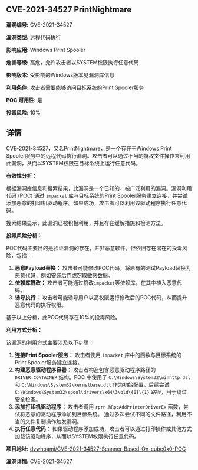 ## CVE-2021-34527 PrintNightmare

**漏洞编号:** CVE-2021-34527

**漏洞类型:** 远程代码执行

**影响应用:** Windows Print Spooler

**危害等级:** 高危，允许攻击者以SYSTEM权限执行任意代码

**影响版本:** 受影响的Windows版本见漏洞库信息

**利用条件:** 攻击者需要能够访问目标系统的Print Spooler服务

**POC 可用性:** 是

**投毒风险:** 10%

## 详情

CVE-2021-34527，又名PrintNightmare，是一个存在于Windows Print Spooler服务中的远程代码执行漏洞。攻击者可以通过不当的特权文件操作来利用此漏洞，从而以SYSTEM权限在目标系统上运行任意代码。

**有效性分析：**

根据漏洞库信息和搜索结果，此漏洞是一个已知的、被广泛利用的漏洞。漏洞利用代码 (POC) 通过 `impacket` 库与目标系统的Print Spooler服务建立连接，并尝试添加恶意的打印机驱动程序。如果成功，攻击者可以利用该驱动程序执行任意代码。

搜索结果显示，此漏洞已被积极利用，并且存在缓解措施和检测方法。

**投毒风险分析：**

POC代码主要目的是验证漏洞的存在，并非恶意软件，但依旧存在潜在的投毒风险，包括：

1.  **恶意Payload替换：** 攻击者可能修改POC代码，将原有的测试Payload替换为恶意代码，例如安装后门或窃取敏感数据。
2.  **依赖库篡改：** 攻击者可能通过篡改`impacket`等依赖库，在其中植入恶意代码。
3.  **诱导执行：** 攻击者可能诱导用户以高权限运行修改后的POC代码，从而提升恶意代码的执行权限。

基于以上分析，此POC代码存在10%的投毒风险。

**利用方式分析：**

该漏洞的利用方式主要涉及以下步骤：

1.  **连接Print Spooler服务：** 攻击者使用 `impacket` 库中的函数与目标系统的Print Spooler服务建立连接。
2.  **构建恶意驱动程序容器：** 攻击者构造包含恶意驱动程序路径的`DRIVER_CONTAINER` 结构。POC 中使用了 `C:\Windows\System32\winhttp.dll` 和 `C:\Windows\System32\kernelbase.dll` 作为初始配置，后续尝试 `C:\Windows\System32\spool\drivers\x64\3\old\{0}\{1}` 路径，用于绕过安全检查。
3.  **添加打印机驱动程序：** 攻击者调用 `rprn.hRpcAddPrinterDriverEx` 函数，尝试将恶意的驱动程序添加到目标系统。  通过多次尝试不同的文件路径，利用不当的文件复制操作触发漏洞。
4.  **执行任意代码：** 如果驱动程序添加成功，攻击者可以通过打印操作或其他方式加载该驱动程序，从而以SYSTEM权限执行任意代码。

**项目地址:** [dywhoami/CVE-2021-34527-Scanner-Based-On-cube0x0-POC](https://github.com/dywhoami/CVE-2021-34527-Scanner-Based-On-cube0x0-POC)

**漏洞详情:** [CVE-2021-34527](https://nvd.nist.gov/vuln/detail/CVE-2021-34527)